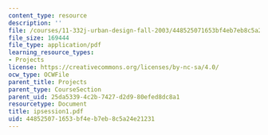 ```yaml
---
content_type: resource
description: ''
file: /courses/11-332j-urban-design-fall-2003/448525071653bf4eb7eb8c5a24e21231_ipsession1.pdf
file_size: 169444
file_type: application/pdf
learning_resource_types:
- Projects
license: https://creativecommons.org/licenses/by-nc-sa/4.0/
ocw_type: OCWFile
parent_title: Projects
parent_type: CourseSection
parent_uid: 25da5339-4c2b-7427-d2d9-80efed8dc8a1
resourcetype: Document
title: ipsession1.pdf
uid: 44852507-1653-bf4e-b7eb-8c5a24e21231
---
```

